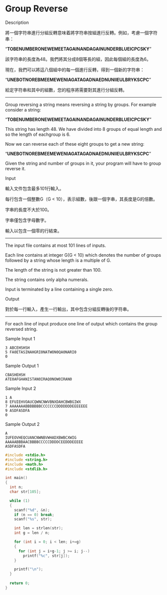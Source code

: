 # Group Reverse

Description

將一個字符串進行分組反轉意味着將字符串按組進行反轉。例如，考慮一個字符串：

“**TOBENUMBERONEWEMEETAGAINANDAGAINUNDERBLUEICPCSKY**”

該字符串的長度為48。我們將其分成8個等長的組，因此每個組的長度為6。

現在，我們可以將這八個組中的每一個進行反轉，得到一個新的字符串：

“**UNEBOTNOREBMEEMEWENIAGATAGADNAEDNUNIIEULBRYKSCPC**”

給定字符串和其中的組數，您的程序將需要對其進行分組反轉。

- ------------------------------------------------------------------------------

Group reversing a string means reversing a string by groups. For example consider a string:

“**TOBENUMBERONEWEMEETAGAINANDAGAINUNDERBLUEICPCSKY**”

This string has length 48. We have divided into 8 groups of equal length and so the length of eachgroup is 6.

Now we can reverse each of these eight groups to get a new string:

“**UNEBOTNOREBMEEMEWENIAGATAGADNAEDNUNIIEULBRYKSCPC**”

Given the string and number of groups in it, your program will have to group reverse it.

Input

輸入文件包含最多101行輸入。

每行包含一個整數G（G < 10），表示組數，後跟一個字串，其長度是G的倍數。

字串的長度不大於100。

字串僅包含字母數字。

輸入以包含一個零的行結束。

- ------------------------------------------------------------------------------

The input file contains at most 101 lines of inputs.

Each line contains at integer G(G < 10) which denotes the number of groups followed by a string whose length is a multiple of G.

The length of the string is not greater than 100.

The string contains only alpha numerals.

Input is terminated by a line containing a single zero.

Output

對於每一行輸入，產生一行輸出，其中包含分組反轉後的字符串。

- ------------------------------------------------------------------------------

For each line of input produce one line of output which contains the group reversed string.

Sample Input 1

```
3 ABCEHSHSH
5 FA0ETASINAHGRI0NATWON0QA0NARI0
0

```

Sample Output 1

```
CBASHEHSH
ATE0AFGHANISTAN0IRAQ0NOW0IRAN0

```

Sample Input 2

```
1 A
8 EFUIEHVOAUCQWNCNWVBNXDAHCBWBGIWX
7 AAAAAAABBBBBBBCCCCCCCDDDDDDDEEEEEEE
9 ASDFASDFA
0

```

Sample Output 2

```
A
IUFEOVHEQCUANCNWNBVWHADXBWBCXWIG
AAAAABBBAACBBBBCCCCCDDDDCEEDDDEEEEE
ASDFASDFA
```

```c
#include <stdio.h>
#include <string.h>
#include <math.h>
#include <stdlib.h>

int main()
{
  int n;
  char str[105];

  while (1)
  {
    scanf("%d", &n);
    if (n == 0) break;
    scanf("%s", str);

    int len = strlen(str);
    int g = len / n;

    for (int i = 0; i < len; i+=g)
    {
      for (int j = i+g-1; j >= i; j--)
        printf("%c", str[j]);
    }

    printf("\n");
  }
  
  return 0;
}
```